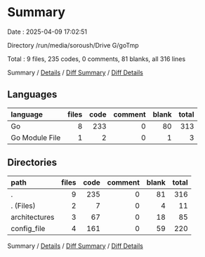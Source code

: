# Summary

Date : 2025-04-09 17:02:51

Directory /run/media/soroush/Drive G/goTmp

Total : 9 files,  235 codes, 0 comments, 81 blanks, all 316 lines

Summary / [Details](details.md) / [Diff Summary](diff.md) / [Diff Details](diff-details.md)

## Languages
| language | files | code | comment | blank | total |
| :--- | ---: | ---: | ---: | ---: | ---: |
| Go | 8 | 233 | 0 | 80 | 313 |
| Go Module File | 1 | 2 | 0 | 1 | 3 |

## Directories
| path | files | code | comment | blank | total |
| :--- | ---: | ---: | ---: | ---: | ---: |
| . | 9 | 235 | 0 | 81 | 316 |
| . (Files) | 2 | 7 | 0 | 4 | 11 |
| architectures | 3 | 67 | 0 | 18 | 85 |
| config_file | 4 | 161 | 0 | 59 | 220 |

Summary / [Details](details.md) / [Diff Summary](diff.md) / [Diff Details](diff-details.md)
